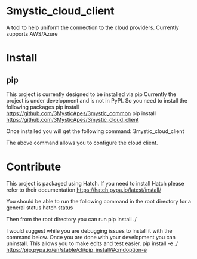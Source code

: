 # 3mystic_cloud_client
A tool to help uniform the connection to the cloud providers.
Currently supports AWS/Azure

# Install

## pip

This project is currently designed to be installed via pip
Currently the project is under development and is not in PyPI. 
So you need to install the following packages
pip install https://github.com/3MysticApes/3mystic_common
pip install https://github.com/3MysticApes/3mystic_cloud_client

Once installed you will get the following command:
3mystic_cloud_client

The above command allows you to configure the cloud client.

# Contribute

This project is packaged using Hatch. If you need to install Hatch please refer to their documentation
https://hatch.pypa.io/latest/install/


You should be able to run the following command in the root directory for a general status
hatch status

Then from the root directory you can run
pip install ./

I would suggest while you are debugging issues to install it with the command below. Once you are done with your development you can uninstall. This allows you to make edits and test easier.
pip install -e ./
https://pip.pypa.io/en/stable/cli/pip_install/#cmdoption-e